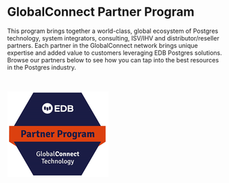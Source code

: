 # GlobalConnect Partner Program
This program brings together a world-class, global ecosystem of Postgres technology, system integrators, consulting,
ISV/IHV and distributor/reseller partners. Each partner in the GlobalConnect network brings unique expertise and added value to customers
leveraging EDB Postgres solutions. Browse our partners below to see how you can tap into the best resources in the Postgres industry.

</br></br>
![](tpp.png)
